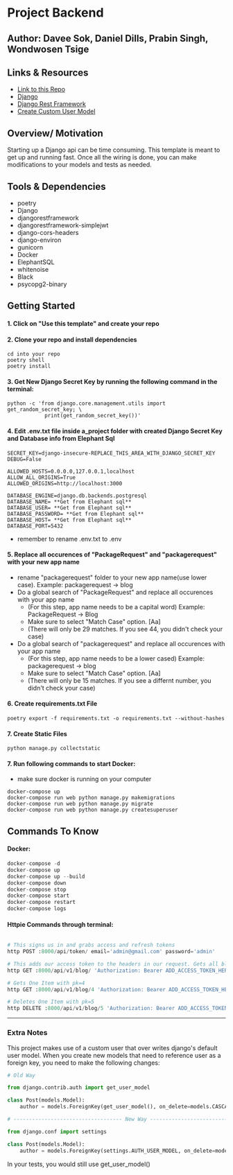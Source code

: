 # Project Backend

## Author: Davee Sok, Daniel Dills, Prabin Singh, Wondwosen Tsige

## Links & Resources

- [Link to this Repo](https://github.com/daveeS987/template-davees-django-api)
- [Django](https://docs.djangoproject.com/en/3.2/)
- [Django Rest Framework](https://www.django-rest-framework.org/)
- [Create Custom User Model](https://testdriven.io/blog/django-custom-user-model/)

## Overview/ Motivation

Starting up a Django api can be time consuming. This template is meant to get up and running fast. Once all the wiring is done, you can make modifications to your models and tests as needed.

## Tools & Dependencies

- poetry
- Django
- djangorestframework
- djangorestframework-simplejwt
- django-cors-headers
- django-environ
- gunicorn
- Docker
- ElephantSQL
- whitenoise
- Black
- psycopg2-binary

## Getting Started

#### 1. Click on "Use this template" and create your repo

#### 2. Clone your repo and install dependencies

```iterm
cd into your repo
poetry shell
poetry install
```

#### 3. Get New Django Secret Key by running the following command in the terminal:

```iterm
python -c 'from django.core.management.utils import get_random_secret_key; \
            print(get_random_secret_key())'
```

#### 4. Edit .env.txt file inside a_project folder with created Django Secret Key and Database info from Elephant Sql

```env
SECRET_KEY=django-insecure-REPLACE_THIS_AREA_WITH_DJANGO_SECRET_KEY
DEBUG=False

ALLOWED_HOSTS=0.0.0.0,127.0.0.1,localhost
ALLOW_ALL_ORIGINS=True
ALLOWED_ORIGINS=http://localhost:3000

DATABASE_ENGINE=django.db.backends.postgresql
DATABASE_NAME= **Get from Elephant sql**
DATABASE_USER= **Get from Elephant sql**
DATABASE_PASSWORD= **Get from Elephant sql**
DATABASE_HOST= **Get from Elephant sql**
DATABASE_PORT=5432
```

- remember to rename .env.txt to .env

#### 5. Replace all occurences of "PackageRequest" and "packagerequest" with your new app name

- rename "packagerequest" folder to your new app name(use lower case). Example: packagerequest -> blog
- Do a global search of "PackageRequest" and replace all occurences with your app name
  - (For this step, app name needs to be a capital word) Example: PackageRequest -> Blog
  - Make sure to select "Match Case" option. [Aa]
  - (There will only be 29 matches. If you see 44, you didn't check your case)
- Do a global search of "packagerequest" and replace all occurences with your app name
  - (For this step, app name needs to be a lower cased) Example: packagerequest -> blog
  - Make sure to select "Match Case" option. [Aa]
  - (There will only be 15 matches. If you see a differnt number, you didn't check your case)

#### 6. Create requirements.txt File

```terminal
poetry export -f requirements.txt -o requirements.txt --without-hashes
```

#### 7. Create Static Files

```terminal
python manage.py collectstatic
```

#### 7. Run following commands to start Docker:

- make sure docker is running on your computer

```iterm
docker-compose up
docker-compose run web python manage.py makemigrations
docker-compose run web python manage.py migrate
docker-compose run web python manage.py createsuperuser
```

## Commands To Know

#### Docker:

```python
docker-compose -d
docker-compose up
docker-compose up --build
docker-compose down
docker-compose stop
docker-compose start
docker-compose restart
docker-compose logs
```

#### Httpie Commands through terminal:

```python

# This signs us in and grabs access and refresh tokens
http POST :8000/api/token/ email='admin@gmail.com' password='admin'

# This adds our access token to the headers in our request. Gets all blogs
http GET :8000/api/v1/blog/ 'Authorization: Bearer ADD_ACCESS_TOKEN_HERE'

# Gets One Item with pk=4
http GET :8000/api/v1/blog/4 'Authorization: Bearer ADD_ACCESS_TOKEN_HERE'

# Deletes One Item with pk=5
http DELETE :8000/api/v1/blog/5 'Authorization: Bearer ADD_ACCESS_TOKEN_HERE'
```

---

### Extra Notes

This project makes use of a custom user that over writes django's default user model. When you create new models that need to reference user as a foreign key, you need to make the following changes:

```python
# Old Way

from django.contrib.auth import get_user_model

class Post(models.Model):
    author = models.ForeignKey(get_user_model(), on_delete=models.CASCADE)

# ----------------------------------- New Way -----------------------------------

from django.conf import settings

class Post(models.Model):
    author = models.ForeignKey(settings.AUTH_USER_MODEL, on_delete=models.CASCADE)

```

In your tests, you would still use get_user_model()
